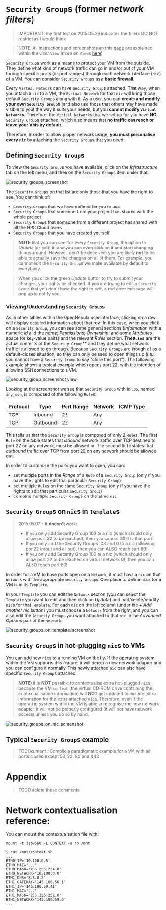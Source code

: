 # `Security Group`s (former _network filters_)

>IMPORTANT: my first test on 2015.05.29 indicates the filters DO NOT restrict as I would think!

>NOTE: All instructions and screenshots on this page are explained within the _User_ `View` (more on `View`s [here](user-interface))

`Security Group`s work as a means to protect your VM from the outside. They define what kind of network traffic can go in and/or out of your VM through specific ports (or port ranges) through each network interface (`nic`) of a VM. You can consider `Security Group`s as a **basic firewall**.

Every `Virtual Network` can have `Security Group`s attached. That way, when you attach a `nic` to a VM, the `Virtual Network` for that `nic` will bring those default `Security Group`s along with it. As a user, you can **create and modify your own `Security Group`s** (and also use those that others may have made visible to you) the way it suits your needs, but you **cannot modify `Virtual Network`s**. Therefore, the `Virtual Network`s that we set up for you have **NO** `Security Group`s attached, which also means that **no traffic can reach or leave your VMs by default**.

Therefore, in order to allow proper network usage, **you must personalise every `nic`** by attaching the `Security Group`s that you need.

## Defining `Security Group`s

To view the `Security Group`s you have available, click on the _Infrastructure_ tab on the left menu, and then on the `Security Group`s item under that. 

![security_groups_screenshot](https://git.osd.surfsara.nl/cloud-adm/OpenNebula-4.12-deployment/raw/master/images/security_groups.png)

The `Security Group`s on that list are only those that you have the right to see. You can think of:
* `Security Group`s that we have defined for you to use
* `Security Group`s that someone from your project has shared with the whole project
* `Security Group`s that someone from a different project has shared with all the HPC Cloud users
* `Security Group`s that you have created yourself

> **NOTE** that you can see, for every `Security Group`, the option to _Update_ (or edit) it, and you can even click on it and start changing things around. However, don't be deceived: you are likely **not** to be able to actually save the changes on all of them. For example, you cannot edit the `Security Group`s we make available by default to everybody.

> When you click the green _Update_ button to try to submit your changes, your rights be checked. If you are trying to edit a `Security Group` that you don't have the right to edit, a red error message will pop up to notify you.

### Viewing/Understanding `Security Group`s

As in other tables within the OpenNebula user interface, clicking on a row will display detailed information about that row. In this case, when you click on a `Security Group`, you can see some general sections (_Information_ with a numeric _id_ and the _name_; _Permissions_; _Ownership_; and some _Attributes_ space for key-value pairs) and the relevant _Rules_ section. **The `Rule`s** are the actual contents of the `Security Group`** and they define what network traffic is allowed to go through. Because `Security Group`s are though of as a default-closed situation, so they can only be used to open things up (i.e.: you cannot have a `Security Group` to say "close this port"). The following example shows a typical example which opens port 22, with the intention of allowing SSH connections to a VM.

![security_group_screenshot_view](https://git.osd.surfsara.nl/cloud-adm/OpenNebula-4.12-deployment/raw/master/images/security_group_ssh.png)

Looking at the screenshot we see that `Security Group` with id `105`, named `any_ssh`, is composed of the following `Rule`s:

| Protocol | Type | Port Range | Network | ICMP Type |
| -------- | ---- | ---------- | ------- | --------- |
| TCP      | Inbound | 22      | Any     |           |
| TCP      | Outbound | 22     | Any     |           |

This tells us that the `Security Group` is composed of only 2 `Rule`s. The first `Rule` on the table states that _inbound_ network traffic over TCP destined to port 22 on any network, must be allowed in. The second `Rule` states that _outbound_ traffic over TCP from port 22 on any network should be allowed out.

In order to customise the ports you want to open, you can:
* set multiple ports in the _Range_ of a `Rule` of a `Security Group` (only if you have the rights to edit that particular `Security Group`)
* set multiple `Rule`s on the same `Security Group` (only if you have the rights to edit that particular `Security Group`)
* combine multiple `Security Group`s on the same `nic`

## `Security Group`s on `nic`s in `Template`s

>2015.05.07 - It **doesn't** work:
> * If you only add Security Group 103 to a nic (which should only allow port 22 to be reached), then you cannot SSH to that port!
> * If you only add the Security Groups 103 and 0 to a nic (allowing por 22 in/out and all out), then you can ALSO reach port 80!
> * If you only add Security Group 100 to a nic (which should only allow port 22 to be reached on virtual network 0), then you can ALSO reach port 80!

In order for a VM to have ports open on a `Network`, it must have a `nic` on that `Network` with the appropriate `Security Group`s. One place to define `nic`s for a VM is in its `Template`.

In your `Template` you can edit the `Network` section (you can select the `Template` you want to edit and then click on _Update_) and add/delete/modify `nic`s for that `Template`. For each `nic` on the left column (under the _+ Add another nic_ button) you must choose a `Network` from the right, and you can also edit the `Security Group`s you want attached to that `nic` in the _Advanced Options_ part of the `Network`.

![security_groups_on_template_screenshot](https://git.osd.surfsara.nl/cloud-adm/OpenNebula-4.12-deployment/raw/master/images/security_groups_on_template.png)

## `Security Group`s in hot-plugging `nic`s to VMs

You can add new `nic`s to a running VM on the fly. If the operating system within the VM supports this feature, it will detect a new network adapter and you can configure it normally. This newly attached `nic` can also have specific `Security Group`s attached.

> **NOTE:** It is **NOT** possible to contextualise extra hot-plugged `nic`s, because the VM `context` (the virtual CD-ROM drive containing the contextualisation information) will **NOT** get updated to include extra information for the extra attached `nic`s. Therefore, even if the operating system within the VM is able to recognise the new network adapter, it will not be properly configured (it will not have network access) unless you do so by hand.

![security_groups_on_nic_screenshot](https://git.osd.surfsara.nl/cloud-adm/OpenNebula-4.12-deployment/raw/master/images/security_groups_on_nic.png)

## Typical `Security Group`s example

>TODOcument : Compile a paradigmatic example for a VM with all ports closed except 53, 22, 80 and 443

# Appendix
>TODO delete these comments

# Network contextualisation reference:

You can mount the contextualisation file with:
```
mount -t iso9660 -L CONTEXT -o ro /mnt
```

```
$ cat /mnt/context.sh
...
ETH0_IP='10.100.0.5'
ETH0_MAC='...'
ETH0_MASK='255.255.224.0'
ETH0_NETWORK='10.100.0.0'
ETH1_DNS='8.8.8.8'
ETH1_GATEWAY='145.100.56.1'
ETH1_IP='145.100.59.41'
ETH1_MAC='...'
ETH1_MASK='255.255.252.0'
ETH1_NETWORK='145.100.59.0'
...
```